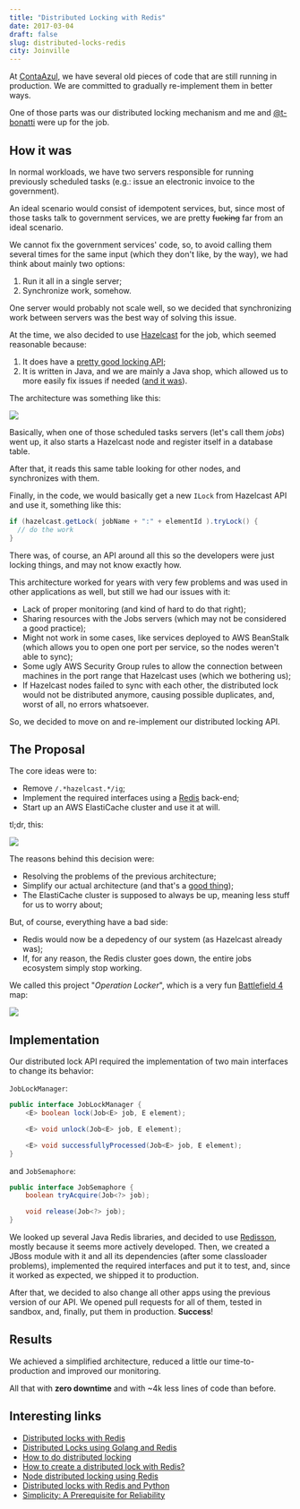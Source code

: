 ```yaml
---
title: "Distributed Locking with Redis"
date: 2017-03-04
draft: false
slug: distributed-locks-redis
city: Joinville
---
```


At [ContaAzul](http://contaazul.com/), we have several old pieces of code that are still running in production. We are committed to gradually re-implement them in better ways.

One of those parts was our distributed locking mechanism and me and [@t-bonatti](https://github.com/t-bonatti) were up for the job.

## How it was

In normal workloads, we have two servers responsible for running previously scheduled tasks (e.g.: issue an electronic invoice to the government).

An ideal scenario would consist of idempotent services, but, since most of those tasks talk to government services, we are pretty ~~fucking~~ far from an ideal scenario.

We cannot fix the government services' code, so, to avoid calling them several times for the same input (which they don't like, by the way), we had think about mainly two options:

1. Run it all in a single server;
2. Synchronize work, somehow.

One server would probably not scale well, so we decided that synchronizing work between servers was the best way of solving this issue.

At the time, we also decided to use [Hazelcast](https://hazelcast.com/) for the job, which seemed reasonable because:

1. It does have a [pretty good locking API](http://docs.hazelcast.org/docs/3.5/manual/html/lock.html);
2. It is written in Java, and we are mainly a Java shop, which allowed us to more easily fix issues if needed ([and it was](https://github.com/hazelcast/hazelcast/issues/2217)).

The architecture was something like this:

![](Untitled-3fb00d3f-6a42-4af2-8e7f-8472c65caf5a.png)

Basically, when one of those scheduled tasks servers (let's call them *jobs*) went up, it also starts a Hazelcast node and register itself in a database table.

After that, it reads this same table looking for other nodes, and synchronizes with them.

Finally, in the code, we would basically get a new `ILock` from Hazelcast API and use it, something like this:

```java
if (hazelcast.getLock( jobName + ":" + elementId ).tryLock() {
  // do the work
}
```

There was, of course, an API around all this so the developers were just locking things, and may not know exactly how.

This architecture worked for years with very few problems and was used in other applications as well, but still we had our issues with it:

- Lack of proper monitoring (and kind of hard to do that right);
- Sharing resources with the Jobs servers (which may not be considered a good practice);
- Might not work in some cases, like services deployed to AWS BeanStalk (which allows you to open one port per service, so the nodes weren't able to sync);
- Some ugly AWS Security Group rules to allow the connection between machines in the port range that Hazelcast uses (which we bothering us);
- If Hazelcast nodes failed to sync with each other, the distributed lock would not be distributed anymore, causing possible duplicates, and, worst of all, no errors whatsoever.

So, we decided to move on and re-implement our distributed locking API.

## The Proposal

The core ideas were to:

- Remove `/.*hazelcast.*/ig`;
- Implement the required interfaces using a [Redis](https://redis.io/) back-end;
- Start up an AWS ElastiCache cluster and use it at will.

tl;dr, this:

![](Untitled-13929030-58b6-436b-aa64-5bff647e3653.png)

The reasons behind this decision were:

- Resolving the problems of the previous architecture;
- Simplify our actual architecture (and that's a [good thing](https://medium.com/production-ready/simplicity-a-prerequisite-for-reliability-8d000f8d18df#.mv1o3i807));
- The ElastiCache cluster is supposed to always be up, meaning less stuff for us to worry about;

But, of course, everything have a bad side:

- Redis would now be a depedency of our system (as Hazelcast already was);
- If, for any reason, the Redis cluster goes down, the entire jobs ecosystem simply stop working.

We called this project "*Operation Locker*", which is a very fun [Battlefield 4](https://www.battlefield.com/games/battlefield-4) map:

![](Untitled-0dfaa7af-b3c2-44b9-a8fb-af8f8c79d947.png)

## Implementation

Our distributed lock API required the implementation of two main interfaces to change its behavior:

`JobLockManager`:

```java
public interface JobLockManager {
	<E> boolean lock(Job<E> job, E element);

	<E> void unlock(Job<E> job, E element);

	<E> void successfullyProcessed(Job<E> job, E element);
}
```

and `JobSemaphore`:

```java
public interface JobSemaphore {
	boolean tryAcquire(Job<?> job);

	void release(Job<?> job);
}
```

We looked up several Java Redis libraries, and decided to use [Redisson](https://github.com/redisson/redisson), mostly because it seems more actively developed. Then, we created a JBoss module with it and all its dependencies (after some classloader problems), implemented the required interfaces and put it to test, and, since it worked as expected, we shipped it to production.

After that, we decided to also change all other apps using the previous version of our API. We opened pull requests for all of them, tested in sandbox, and, finally, put them in production. **Success**!

## Results

We achieved a simplified architecture, reduced a little our time-to-production and improved our monitoring.

All that with **zero downtime** and with ~4k less lines of code than before.

## Interesting links

- [Distributed locks with Redis](http://redis.io/topics/distlock)
- [Distributed Locks using Golang and Redis](https://kylewbanks.com/blog/distributed-locks-using-golang-and-redis)
- [How to do distributed locking](https://martin.kleppmann.com/2016/02/08/how-to-do-distributed-locking.html)
- [How to create a distributed lock with Redis?](http://stackoverflow.com/questions/20736102/how-to-create-a-distributed-lock-with-redis)
- [Node distributed locking using Redis](https://github.com/danielstjules/redislock)
- [Distributed locks with Redis and Python](https://github.com/glasslion/redlock)
- [Simplicity: A Prerequisite for Reliability](https://medium.com/production-ready/simplicity-a-prerequisite-for-reliability-8d000f8d18df)